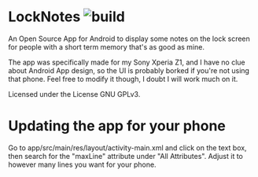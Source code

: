 # LockNotes ![build](https://github.com/VijoPlays/LockNotes/actions/workflows/android.yml/badge.svg)

An Open Source App for Android to display some notes on the lock screen for people with a short term memory that's as good as mine.

The app was specifically made for my Sony Xperia Z1, and I have no clue about Android App design, so the UI is probably borked if you're not using that phone. Feel free to modify it though, I doubt I will work much on it.

Licensed under the License GNU GPLv3.

# Updating the app for your phone

Go to app/src/main/res/layout/activity-main.xml and click on the text box, then search for the "maxLine" attribute under "All Attributes". Adjust it to however many lines you want for your phone.
